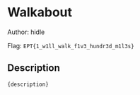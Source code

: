 # Walkabout
Author: hidle

Flag: `EPT{1_w1ll_walk_f1v3_hundr3d_m1l3s}`
## Description
```
{description}
```

